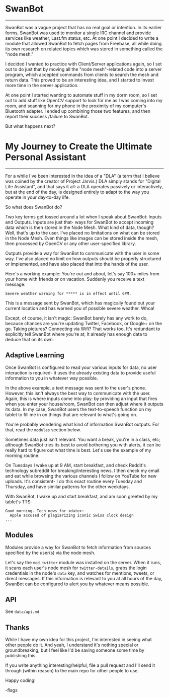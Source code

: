 # SwanBot
***
SwanBot was a vague project that has no real goal or intention.
In its earlier forms, SwanBot was used to monitor a single IRC
channel and provide services like weather, Last.fm status, etc.
At one point I decided to write a module that allowed SwanBot
to fetch pages from Freebase, all while doing its own research
on related topics which was stored in something called the
"node mesh."

I decided I wanted to practice with Client/Server applications
again, so I set out to do just that by moving all the "node
mesh"-related code into a server program, which accepted
commands from clients to search the mesh and return data. This
proved to be an interesting idea, and I started to invest more
time in the server application.

At one point I started wanting to automate stuff in my dorm
room, so I set out to add stuff like OpenCV support to look
for me as I was coming into my room, and scanning for my phone
in the proximity of my computer's Bluetooth adapter. I ended
up combining those two features, and then report their success
/failure to SwanBot.

But what happens next?

# My Journey to Create the Ultimate Personal Assistant
***
For a while I've been interested in the idea of a "DLA" (a
term that I believe was coined by the creator of Project
Jarvis.) DLA simply stands for "Digital Life Assistant", and
that says it all: a DLA operates passively or interactively,
but at the end of the day, is designed entirely to adapt to
the way you operate in your day-to-day life.

So what does SwanBot do?

Two key terms get tossed around a lot when I speak about
SwanBot: Inputs and Outputs. Inputs are just that- ways for
SwanBot to accept incoming data which is then stored in the
Node Mesh. What kind of data, though? Well, that's up to the
user. I've placed no limitations on what can be stored in the
Node Mesh. Even things like images can be stored inside the
mesh, then processed by OpenCV or any other user-specified
library.

Outputs provide a way for SwanBot to communicate with the
user in some way. I've also placed no limit on how outputs
should be properly structured or implemented, and have also
placed that into the hands of the user.

Here's a working example:
You're out and about, let's say 100+ miles from your home with
friends or on vacation. Suddenly you receive a text message:

    Severe weather warning for ***** is in effect until 6PM.

This is a message sent by SwanBot, which has magically found
out your current location and has warned you of possible
severe weather. Whoa!

Except, of course, it isn't magic: SwanBot barely has any work
to do, because chances are you're updating Twitter, Facebook,
or Google+ on the go. Taking pictures? Connecting via Wifi?
That works too. It's redundant to explicitly tell SwanBot
where you're at; It already has enough data to deduce that on
its own.

Adaptive Learning
-----------------
Once SwanBot is configured to read your various inputs for
data, no user interaction is required- it uses the already
existing data to provide useful information to you in whatever
way possible.

In the above example, a text message was sent to the user's
phone. However, this isn't always the best way to communicate
with the user. Again, this is where inputs come into play: by
providing an input that fires when you enter your house/room,
SwanBot can then adjust where it outputs its data. In my case,
SwanBot users the text-to-speech function on my tablet to
fill me in on things that are relevant to what's going on.

You're probably wondering what kind of information SwanBot
outputs. For that, read the `modules` section below.

Sometimes data just isn't relevant. You want a break, you're
in a class, etc; although SwanBot tries its best to avoid
bothering you with alerts, it can be really hard to figure out
what time is best. Let's use the example of my morning
routine:

On Tuesdays I wake up at 9 AM, start breakfast, and check
Reddit's technology subreddit for breaking/interesting
news. I then check my email and eat while browsing the various
channels I follow on YouTube for new uploads. It's consistent-
I do this exact routine every Tuesday and Thursday, and have
similar patterns for the other weekdays.

With SwanBot, I wake up and start breakfast, and am soon
greeted by my tablet's TTS:

    Good morning. Tech news for <date>:
      Apple accused of plagiarizing iconic Swiss clock design
    ...


Modules
-------
Modules provide a way for SwanBot to fetch information from
sources specified by the user(s) via the node mesh.

Let's say the `mod_twitter` module was installed on the
server. When it runs, it scans each user's node mesh for
`twitter-details`, grabs the login credentials in the node's
`data` key, and watches for mentions, tweets, or direct
messages. If this information is relevant to you at all hours
of the day, SwanBot can be configured to alert you by whatever
means possible.

API
---
See `data/api.md`

Thanks
---
While I have my own idea for this project, I'm interested in
seeing what other people do it. And yeah, I understand it's
nothing special or groundbreaking, but I feel like I'd be
saving someone some time by publishing this.

If you write anything interesting/helpful, file a pull request
and I'll send it through (within reason) to the main repo for
other people to use.

Happy coding!

-flags
